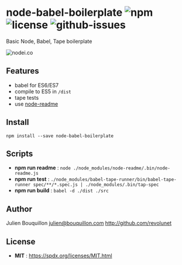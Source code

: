 # node-babel-boilerplate ![npm](https://img.shields.io/npm/v/node-babel-boilerplate.svg) ![license](https://img.shields.io/npm/l/node-babel-boilerplate.svg) ![github-issues](https://img.shields.io/github/issues/revolunet/node-babel-boilerplate.svg)

Basic Node, Babel, Tape boilerplate

![nodei.co](https://nodei.co/npm/node-babel-boilerplate.png?downloads=true&downloadRank=true&stars=true)

## Features

 - babel for ES6/ES7
 - compile to ES5 in `/dist`
 - tape tests
 - use [node-readme](revolunet/node-readme)

## Install

`npm install --save node-babel-boilerplate`


## Scripts

 - **npm run readme** : `node ./node_modules/node-readme/.bin/node-readme.js`
 - **npm run test** : `./node_modules/babel-tape-runner/bin/babel-tape-runner spec/**/*.spec.js | ./node_modules/.bin/tap-spec`
 - **npm run build** : `babel -d ./dist ./src`


## Author

Julien Bouquillon <julien@bouquillon.com> http://github.com/revolunet

## License

 - **MIT** : https://spdx.org/licenses/MIT.html

